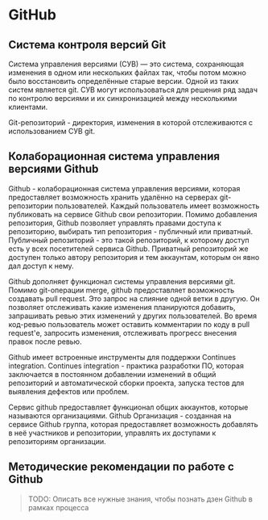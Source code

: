 # GitHub

## Система контроля версий Git

Система управления версиями (СУВ) — это система, сохраняющая изменения в одном или нескольких файлах так, чтобы потом можно было восстановить определённые старые версии. Одной из таких систем является git. СУВ могут использоваться для решения ряд задач по контролю версиями и их синхронизацией между несколькими клиентами.

Git-репозиторий - директория, изменения в которой отслеживаются с использованием СУВ git.

## Колаборационная система управления версиями Github

Github - колаборационная система управления версиями, которая предоставляет возможность хранить удалённо на серверах git-репозитории пользователей. Каждый пользователь имеет возможность публиковать на сервисе Github свои репозитории. Помимо добавления репозитория, Github позволяет управлять правами доступа к репозиторию, выбирать тип репозитория - публичный или приватный. Публичный репозиторий - это такой репозиторий, к которому доступ есть у всех посетителей сервиса Github. Приватный репозиторий же доступен только автору репозитория и тем аккаунтам, которым он явно дал доступ к нему.

Github дополняет функционал системы управления версиями git. Помимо git-операции merge, github предоставляет возможность создавать pull request. Это запрос на слияние одной ветки в другую. Он позволяет отслеживать какие изменения планируются добавить, запрашивать ревью этих изменений у других пользователей. Во время код-ревью пользователь может оставить комментарии по коду в pull request'е, запросить изменения, отслеживать прогресс внесения правок после ревью.

Github имеет встроенные инструменты для поддержки Continues integration. Continues integration - практика разработки ПО, которая заключается в постоянном добавлении изменений в общий репозиторий и автоматической сборки проекта, запуска тестов для выявления дефектов или проблем.

Сервис github предоставляет функционал общих аккаунтов, которые называются организациями. Github Организация - созданная на сервисе Github группа, которая предоставляет возможность добавлять в неё участников и репозитории, управлять их доступами к репозиториям организации.

## Методические рекомендации по работе с Github

> TODO: Описать все нужные знания, чтобы познать дзен Github в рамках процесса